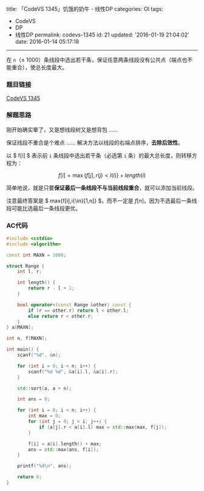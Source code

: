title: 「CodeVS 1345」饥饿的奶牛 - 线性DP
categories: OI
tags: 
  - CodeVS
  - DP
  - 线性DP
permalink: codevs-1345
id: 21
updated: '2016-01-19 21:04:02'
date: 2016-01-14 05:17:18
---

在 `n`（≤ 1000）条线段中选出若干条，保证任意两条线段没有公共点（端点也不能重合），使总长度最大。

<!-- more -->

### 题目链接
[CodeVS 1345](http://codevs.cn/problem/1345/)

### 解题思路
刚开始确实晕了，又是想线段树又是想背包 ……

保证线段不重合是个难点 …… 解决方法以线段的右端点排序，**去除后效性**。

以 $ f[i] $ 表示前 `i` 条线段中选出若干条（必选第 `i` 条）的最大总长度，则转移方程为：

$$ f[i]=\max\{f[j],r(j)< l(i)\}+length(i) $$

简单地说，就是只要**保证最后一条线段不与当前线段重合**，就可以添加当前线段。

注意最终答案是 $ max\{f[i],i{\in}[1,n]\} $，而不一定是 $f[n]$，因为不选最后一条线段可能比选最后一条线段更优。

### AC代码
```c++
#include <cstdio>
#include <algorithm>

const int MAXN = 1000;

struct Range {
	int l, r;

	int length() {
		return r - l + 1;
	}

	bool operator<(const Range &other) const {
		if (r == other.r) return l < other.l;
		else return r < other.r;
	}
} a[MAXN];

int n, f[MAXN];

int main() {
	scanf("%d", &n);

	for (int i = 0; i < n; i++) {
		scanf("%d %d", &a[i].l, &a[i].r);
	}

	std::sort(a, a + n);

	int ans = 0;

	for (int i = 0; i < n; i++) {
		int max = 0;
		for (int j = 0; j < i; j++) {
			if (a[j].r < a[i].l) max = std::max(max, f[j]);
		}

		f[i] = a[i].length() + max;
		ans = std::max(ans, f[i]);
	}

	printf("%d\n", ans);

	return 0;
}
```